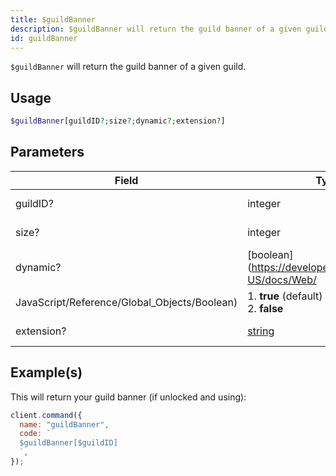 ```yaml
---
title: $guildBanner
description: $guildBanner will return the guild banner of a given guild.
id: guildBanner
---
```


`$guildBanner` will return the guild banner of a given guild.

## Usage

```php
$guildBanner[guildID?;size?;dynamic?;extension?]
```

## Parameters

| Field                                        | Type                                                                                              | Description            | Required |
| -------------------------------------------- | ------------------------------------------------------------------------------------------------- | ---------------------- | :------: |
| guildID?                                     | integer                                                                                           | The ID of the guild.   |  false   |
| size?                                        | integer                                                                                           | The size of the image. |  false   |
| dynamic?                                     | [boolean](https://developer.mozilla.org/en-US/docs/Web/                                           |
| JavaScript/Reference/Global_Objects/Boolean) | 1. **true** (default) <br /> 2. **false**                                                         | false                  |
| extension?                                   | [string](https://developer.mozilla.org/en-US/docs/Web/JavaScript/Reference/Global_Objects/String) | Image format.          |  false   |

## Example(s)

This will return your guild banner (if unlocked and using):

```javascript
client.command({
  name: "guildBanner",
  code: `
  $guildBanner[$guildID]
  `,
});
```
